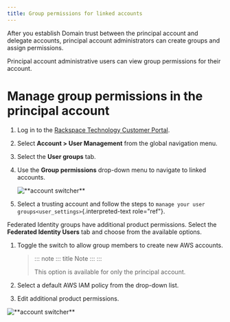 ```yaml
---
title: Group permissions for linked accounts
---
```


After you establish Domain trust between the principal account and
delegate accounts, principal account administrators can create groups
and assign permissions.

Principal account administrative users can view group permissions for
their account.

# Manage group permissions in the principal account

1.  Log in to the [Rackspace Technology Customer
    Portal](https://login.rackspace.com).

2.  Select **Account \> User Management** from the global navigation
    menu.

3.  Select the **User groups** tab.

4.  Use the **Group permissions** drop-down menu to navigate to linked
    accounts.

    ![\*\*account switcher\*\*](/_images/acct_groups.png)

5.  Select a trusting account and follow the steps to
    `manage your user groups<user_settings>`{.interpreted-text
    role="ref"}.

Federated Identity groups have additional product permissions. Select
the **Federated Identity Users** tab and choose from the available
options.

1.  Toggle the switch to allow group members to create new AWS accounts.

    > ::: note
    > ::: title
    > Note
    > :::
    > :::
    >
    > This option is available for only the principal account.

2.  Select a default AWS IAM policy from the drop-down list.

3.  Edit additional product permissions.

![\*\*account switcher\*\*](/_images/acct_products.png)
